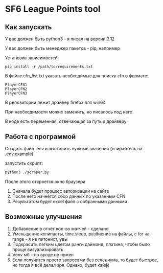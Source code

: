 # SF6 League Points tool

## Как запускать

У вас должен быть python3 - я писал на версии 3.12

У вас должен быть менеджер пакетов - pip, например

Установка зависимостей:

```
pip install -r /path/to/requirements.txt
```

В файле cfn_list.txt указать необходимые для поиска cfn в формате:

```
PlayerCFN1
PlayerCFN2
PlayerCFN3
```

В репозитории лежит драйвер firefox для win64

При необходимости можно заменить, но писалось под него.

В коде есть переменная, отвечающая за путь к драйверу

## Работа с программой

Создать файл .env и выставить нужные значения (опирайтесь на .env.example)

запустить скрипт:

```sh
python3 ./scraper.py
```

После этого откроется окно браузера

1. Сначала будет процесс авторизации на сайте
2. После него начнётся сбор данных по указанным CFN
3. Результатом будет excel файл с собранными данными

## Возможные улучшения

1. Добавление в отчёт кол-во матчей - сделано
2. Уменьшение копипасты, time.sleep, разбиение на файлы, с for на range - я не питонист, увы
3. Подкрасить легким цветом ранги даймонд, платина, чтобы было проще визуализировать
4. Venv мб - но вроде не нужен
5. Если получится просто запросами без селениума, то будет быстрее, но тогда я всё делал зря. Однако, будет кайф)
